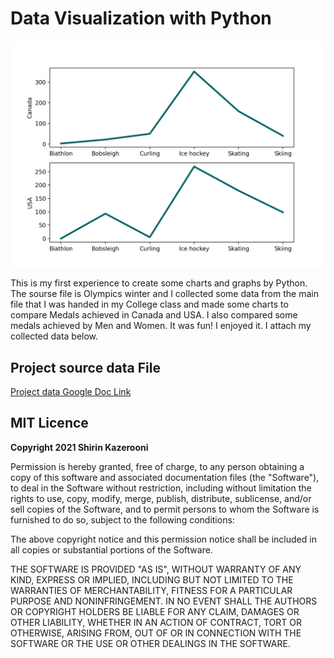 # Data Visualization with Python


<img src="images/canVsUsa.png">

This is my first experience to create some charts and graphs by Python.
The sourse file is Olympics winter and I collected some data from the main file that I was  handed in my College class and made some charts to compare Medals achieved in Canada and USA. I also compared some medals achieved by Men and Women. It was fun! I enjoyed it. I attach my collected data below.

## Project source data File
[Project data Google Doc Link](https://docs.google.com/spreadsheets/d/13Kld4usv_V2EE7tAaF5XiJD4PSQnvU5tQHL2xMcq1To/edit?usp=sharing)

## MIT Licence

**Copyright 2021 Shirin Kazerooni**

Permission is hereby granted, free of charge, to any person obtaining a copy of this software and associated documentation files (the "Software"), to deal in the Software without restriction, including without limitation the rights to use, copy, modify, merge, publish, distribute, sublicense, and/or sell copies of the Software, and to permit persons to whom the Software is furnished to do so, subject to the following conditions:

The above copyright notice and this permission notice shall be included in all copies or substantial portions of the Software.

THE SOFTWARE IS PROVIDED "AS IS", WITHOUT WARRANTY OF ANY KIND, EXPRESS OR IMPLIED, INCLUDING BUT NOT LIMITED TO THE WARRANTIES OF MERCHANTABILITY, FITNESS FOR A PARTICULAR PURPOSE AND NONINFRINGEMENT. IN NO EVENT SHALL THE AUTHORS OR COPYRIGHT HOLDERS BE LIABLE FOR ANY CLAIM, DAMAGES OR OTHER LIABILITY, WHETHER IN AN ACTION OF CONTRACT, TORT OR OTHERWISE, ARISING FROM, OUT OF OR IN CONNECTION WITH THE SOFTWARE OR THE USE OR OTHER DEALINGS IN THE SOFTWARE.

